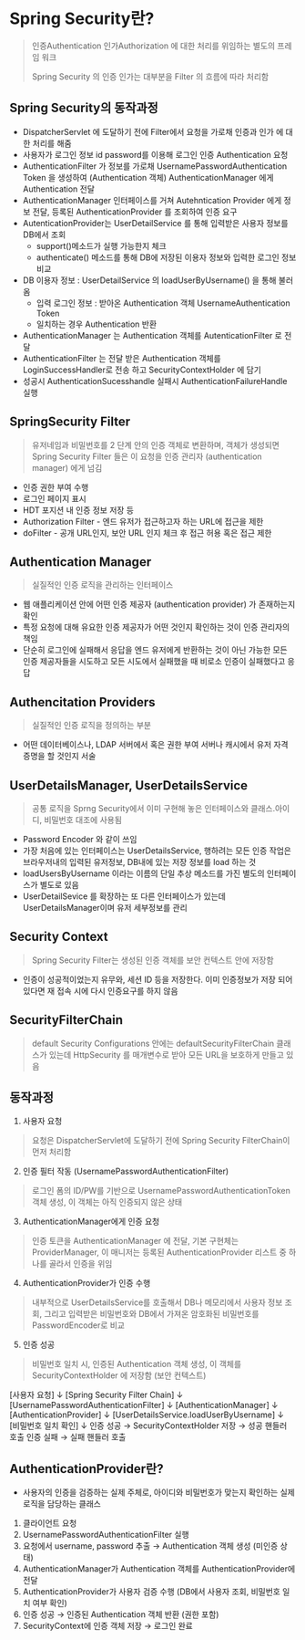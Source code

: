 # Spring Security란?
> 인증Authentication 인가Authorization 에 대한 처리를 위임하는 별도의 프레임 워크
> 
> Spring Security 의 인증 인가는 대부분을 Filter 의 흐름에 따라 처리함


## Spring Security의 동작과정
* DispatcherServlet 에 도달하기 전에 Filter에서 요청을 가로채 인증과 인가 에 대한 처리를 해줌
* 사용자가 로그인 정보 id password를 이용해 로그인 인증 Authentication 요청
* AuthenticationFilter 가 정보를 가로채 UsernamePasswordAuthentication Token 을 생성하여 (Authentication 객체) AuthenticationManager 에게 Authentication 전달
* AuthenticationManager 인터페이스를 거쳐 Autehntication Provider 에게 정보 전달, 등록된 AuthenticationProvider 를 조회하여 인증 요구
* AutenticationProvider는 UserDetailService 를 통해 입력받은 사용자 정보를 DB에서 조회
  * support()메소드가 실행 가능한지 체크
  * authenticate() 메소드를 통해 DB에 저장된 이용자 정보와 입력한 로그인 정보 비교
* DB 이용자 정보 : UserDetailService 의 loadUserByUsername() 을 통해 불러옴
  * 입력 로그인 정보 : 받아온 Authentication 객체 UsernameAuthentication Token
  * 일치하는 경우 Authentication 반환
* AuthenticationManager 는 Authentication 객체를 AutenticationFilter 로 전달
* AuthenticationFilter 는 전달 받은 Authentication 객체를 LoginSuccessHandler로 전송 하고 SecurityContextHolder 에 담기
* 성공시 AuthenticationSucesshandle 실패시 AuthenticationFailureHandle 실행


## SpringSecurity Filter
> 유저네임과 비밀번호를 2 단계 안의 인증 객체로 변환하며, 객체가 생성되면 Spring Security Filter 들은 이 요청을 인증 관리자 (authentication manager)
에게 넘김
* 인증 권한 부여 수행
* 로그인 페이지 표시
* HDT 포지션 내 인증 정보 저장 등
* Authorization Filter - 엔드 유저가 접근하고자 하는 URL에 접근을 제한
* doFilter - 공개 URL인지, 보안 URL 인지 체크 후 접근 허용 혹은 접근 제한


## Authentication Manager
> 실질적인 인증 로직을 관리하는 인터페이스
* 웹 애플리케이션 안에 어떤 인증 제공자 (authentication provider) 가 존재하는지 확인
* 특정 요청에 대해 유요한 인증 제공자가 어떤 것인지 확인하는 것이 인증 관리자의 책임
* 단순히 로그인에 실패해서 응답을 엔드 유저에게 반환하는 것이 아닌 가능한 모든 인증 제공자들을 시도하고 모든 시도에서 실패했을 때 비로소 인증이 실패했다고 응답


## Authencitation Providers
> 실질적인 인증 로직을 정의하는 부분
* 어떤 데이터베이스나, LDAP 서버에서 혹은 권한 부여 서버나 캐시에서 유저 자격 증명을 할 것인지 서술


## UserDetailsManager, UserDetailsService
> 공통 로직을 Sprng Security에서 이미 구현해 놓은 인터페이스와 클래스.아이디, 비밀번호 대조에 사용됨
* Password Encoder 와 같이 쓰임
* 가장 처음에 있는 인터페이스는 UserDetailsService, 행하려는 모든 인증 작업은 브라우저내의 입력된 유저정보, DB내에 있는 저장 정보를 load 하는 것
* loadUsersByUsername 이라는 이름의 단일 추상 메소드를 가진 별도의 인터페이스가 별도로 있음
* UserDetailSevice 를 확장하는 또 다른 인터페이스가 있는데 UserDetailsManager이며 유저 세부정보를 관리


## Security Context
> Spring Security Filter는 생성된 인증 객체를 보안 컨텍스트 안에 저장함
* 인증이 성공적이었는지 유무와, 세션 ID 등을 저장한다. 이미 인증정보가 저장 되어 있다면 재 접속 시에 다시 인증요구를 하지 않음


## SecurityFilterChain
> default Security Configurations 안에는 defaultSecurityFilterChain 클래스가 있는데 HttpSecurity 를 매개변수로 받아 모든 URL을 보호하게 만들고 있음


## 동작과정
1. 사용자 요청
> 요청은 DispatcherServlet에 도달하기 전에 Spring Security FilterChain이 먼저 처리함

2. 인증 필터 작동 (UsernamePasswordAuthenticationFilter)
> 로그인 폼의 ID/PW를 기반으로 UsernamePasswordAuthenticationToken 객체 생성, 이 객체는 아직 인증되지 않은 상태

3. AuthenticationManager에게 인증 요청
> 인증 토큰을 AuthenticationManager 에 전달, 기본 구현체는 ProviderManager, 이 매니저는 등록된 AuthenticationProvider 리스트 중 하나를 골라서 인증을 위임

4. AuthenticationProvider가 인증 수행
> 내부적으로 UserDetailsService를 호출해서 DB나 메모리에서 사용자 정보 조회, 그리고 입력받은 비밀번호와 DB에서 가져온 암호화된 비밀번호를 PasswordEncoder로 비교

5. 인증 성공
> 비밀번호 일치 시, 인증된 Authentication 객체 생성, 이 객체를 SecurityContextHolder 에 저장함 (보안 컨텍스트)

[사용자 요청]
↓
[Spring Security Filter Chain]
↓
[UsernamePasswordAuthenticationFilter]
↓
[AuthenticationManager]
↓
[AuthenticationProvider]
↓
[UserDetailsService.loadUserByUsername]
↓
[비밀번호 일치 확인]
↓
인증 성공 → SecurityContextHolder 저장 → 성공 핸들러 호출
인증 실패 → 실패 핸들러 호출


## AuthenticationProvider란?
* 사용자의 인증을 검증하는 실제 주체로,  아이디와 비밀번호가 맞는지 확인하는 실제 로직을 담당하는 클래스
1. 클라이언트 요청
2. UsernamePasswordAuthenticationFilter 실행
3. 요청에서 username, password 추출 → Authentication 객체 생성 (미인증 상태)
4. AuthenticationManager가 Authentication 객체를 AuthenticationProvider에 전달
5. AuthenticationProvider가 사용자 검증 수행 (DB에서 사용자 조회, 비밀번호 일치 여부 확인)
6. 인증 성공 → 인증된 Authentication 객체 반환 (권한 포함)
7. SecurityContext에 인증 객체 저장 → 로그인 완료
